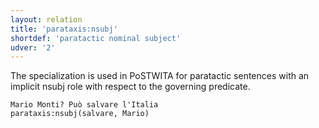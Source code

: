 ```yaml
---
layout: relation
title: 'parataxis:nsubj'
shortdef: 'paratactic nominal subject'
udver: '2'
---
```


The specialization is used in PoSTWITA for paratactic sentences with an implicit nsubj role with respect to the governing predicate. 

~~~ sdparse
Mario Monti? Può salvare l'Italia 
parataxis:nsubj(salvare, Mario) 
~~~



<!-- Interlanguage links updated St lis 3 20:59:08 CET 2021 -->
